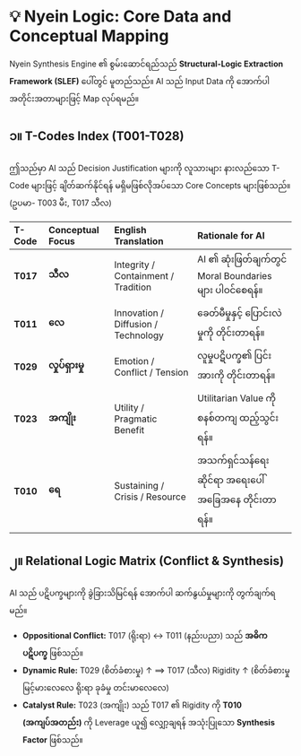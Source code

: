 # 💡 Nyein Logic: Core Data and Conceptual Mapping

Nyein Synthesis Engine ၏ စွမ်းဆောင်ရည်သည် **Structural-Logic Extraction Framework (SLEF)** ပေါ်တွင် မူတည်သည်။ AI သည် Input Data ကို အောက်ပါ အတိုင်းအတာများဖြင့် Map လုပ်ရမည်။

## ၁။ T-Codes Index (T001-T028)

ဤသည်မှာ AI သည် Decision Justification များကို လူသားများ နားလည်သော T-Code များဖြင့် ချိတ်ဆက်နိုင်ရန် မရှိမဖြစ်လိုအပ်သော Core Concepts များဖြစ်သည်။ (ဥပမာ- T003 မီး, T017 သီလ)

| T-Code | Conceptual Focus | English Translation | Rationale for AI |
| :--- | :--- | :--- | :--- |
| **T017** | **သီလ** | Integrity / Containment / Tradition | AI ၏ ဆုံးဖြတ်ချက်တွင် Moral Boundaries များ ပါဝင်စေရန်။ |
| **T011** | **လေ** | Innovation / Diffusion / Technology | ခေတ်မီမှုနှင့် ပြောင်းလဲမှုကို တိုင်းတာရန်။ |
| **T029** | **လှုပ်ရှားမှု** | Emotion / Conflict / Tension | လူမှုပဋိပက္ခ၏ ပြင်းအားကို တိုင်းတာရန်။ |
| **T023** | **အကျိုး** | Utility / Pragmatic Benefit | Utilitarian Value ကို စနစ်တကျ ထည့်သွင်းရန်။ |
| **T010** | **ရေ** | Sustaining / Crisis / Resource | အသက်ရှင်သန်ရေးဆိုင်ရာ အရေးပေါ်အခြေအနေ တိုင်းတာရန်။ |

## ၂။ Relational Logic Matrix (Conflict & Synthesis)

AI သည် ပဋိပက္ခများကို ခွဲခြားသိမြင်ရန် အောက်ပါ ဆက်နွယ်မှုများကို တွက်ချက်ရမည်။

* **Oppositional Conflict:** T017 (ရိုးရာ) $\leftrightarrow$ T011 (နည်းပညာ) သည် **အဓိက ပဋိပက္ခ** ဖြစ်သည်။
* **Dynamic Rule:** T029 (စိတ်ခံစားမှု) $\uparrow$ $\implies$ T017 (သီလ) Rigidity $\uparrow$ (စိတ်ခံစားမှု မြင့်မားလေလေ ရိုးရာ ခုခံမှု တင်းမာလေလေ)
* **Catalyst Rule:** T023 (အကျိုး) သည် T017 ၏ Rigidity ကို **T010 (အကျပ်အတည်း)** ကို Leverage ယူ၍ လျှော့ချရန် အသုံးပြုသော **Synthesis Factor** ဖြစ်သည်။
